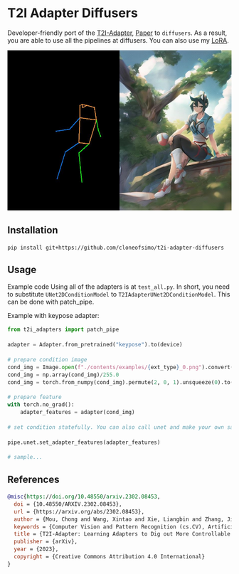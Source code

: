 # T2I Adapter Diffusers

Developer-friendly port of the [T2I-Adapter](https://github.com/TencentARC/T2I-Adapter), [Paper](https://arxiv.org/abs/2302.08453) to `diffusers`. As a result, you are able to use all the pipelines at diffusers. You can also use my [LoRA](https://github.com/cloneofsimo/lora).

<!-- #region -->
<p align="center">
<img src="contents/keypose_lora.jpg">
</p>
<!-- #endregion -->

## Installation

```bash
pip install git+https://github.com/cloneofsimo/t2i-adapter-diffusers
```

## Usage

Example code Using all of the adapters is at `test_all.py`. In short, you need to substitute `UNet2DConditionModel` to `T2IAdapterUNet2DConditionModel`. This can be done with patch_pipe.

Example with keypose adapter:

```python
from t2i_adapters import patch_pipe

adapter = Adapter.from_pretrained("keypose").to(device)

# prepare condition image
cond_img = Image.open(f"./contents/examples/{ext_type}_0.png").convert("RGB")
cond_img = np.array(cond_img)/255.0
cond_img = torch.from_numpy(cond_img).permute(2, 0, 1).unsqueeze(0).to(device).float()

# prepare feature
with torch.no_grad():
    adapter_features = adapter(cond_img)

# set condition statefully. You can also call unet and make your own sampler. In that case, adapter feature attribute will be ignored.

pipe.unet.set_adapter_features(adapter_features)

# sample...
```

## References

```bibtex
@misc{https://doi.org/10.48550/arxiv.2302.08453,
  doi = {10.48550/ARXIV.2302.08453},
  url = {https://arxiv.org/abs/2302.08453},
  author = {Mou, Chong and Wang, Xintao and Xie, Liangbin and Zhang, Jian and Qi, Zhongang and Shan, Ying and Qie, Xiaohu},
  keywords = {Computer Vision and Pattern Recognition (cs.CV), Artificial Intelligence (cs.AI), Machine Learning (cs.LG), Multimedia (cs.MM), FOS: Computer and information sciences, FOS: Computer and information sciences},
  title = {T2I-Adapter: Learning Adapters to Dig out More Controllable Ability for Text-to-Image Diffusion Models},
  publisher = {arXiv},
  year = {2023},
  copyright = {Creative Commons Attribution 4.0 International}
}
```
